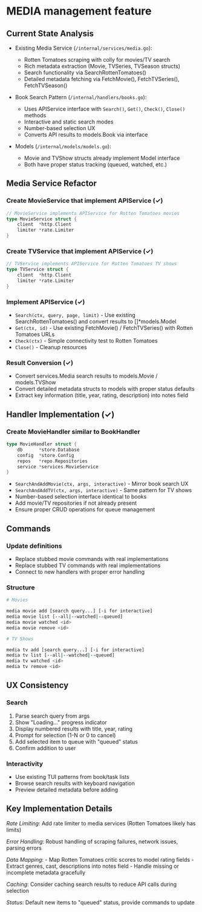 # MEDIA management feature

## Current State Analysis

- Existing Media Service (`/internal/services/media.go`):
    - Rotten Tomatoes scraping with colly for movies/TV search
    - Rich metadata extraction (Movie, TVSeries, TVSeason structs)
    - Search functionality via SearchRottenTomatoes()
    - Detailed metadata fetching via FetchMovie(), FetchTVSeries(), FetchTVSeason()

- Book Search Pattern (`/internal/handlers/books.go`):
    - Uses APIService interface with `Search()`, `Get()`, `Check()`, `Close()` methods
    - Interactive and static search modes
    - Number-based selection UX
    - Converts API results to models.Book via interface

- Models (`/internal/models/models.go`):
    - Movie and TVShow structs already implement Model interface
    - Both have proper status tracking (queued, watched, etc.)

## Media Service Refactor

### Create MovieService that implement APIService (✓)

```go
// MovieService implements APIService for Rotten Tomatoes movies
type MovieService struct {
    client  *http.Client
    limiter *rate.Limiter
}
```

### Create TVService that implement APIService (✓)

```go
// TVService implements APIService for Rotten Tomatoes TV shows
type TVService struct {
    client  *http.Client
    limiter *rate.Limiter
}
```

### Implement APIService (✓)

- `Search(ctx, query, page, limit)` - Use existing SearchRottenTomatoes() and convert results to []*models.Model
- `Get(ctx, id)` - Use existing FetchMovie() / FetchTVSeries() with Rotten Tomatoes URLs
- `Check(ctx)` - Simple connectivity test to Rotten Tomatoes
- `Close()` - Cleanup resources

### Result Conversion (✓)

- Convert services.Media search results to models.Movie / models.TVShow
- Convert detailed metadata structs to models with proper status defaults
- Extract key information (title, year, rating, description) into notes field

## Handler Implementation (✓)

### Create MovieHandler similar to BookHandler

```go
type MovieHandler struct {
    db      *store.Database
    config  *store.Config
    repos   *repo.Repositories
    service *services.MovieService
}
```

- `SearchAndAddMovie(ctx, args, interactive)` - Mirror book search UX
- `SearchAndAddTV(ctx, args, interactive)` - Same pattern for TV shows
- Number-based selection interface identical to books
- Add movie/TV repositories if not already present
- Ensure proper CRUD operations for queue management

## Commands

### Update definitions

- Replace stubbed movie commands with real implementations
- Replace stubbed TV commands with real implementations
- Connect to new handlers with proper error handling

### Structure

```sh
# Movies

media movie add [search query...] [-i for interactive]
media movie list [--all|--watched|--queued]
media movie watched <id>
media movie remove <id>

# TV Shows

media tv add [search query...] [-i for interactive]
media tv list [--all|--watched|--queued]
media tv watched <id>
media tv remove <id>
```

## UX Consistency

### Search

1. Parse search query from args
2. Show "Loading..." progress indicator
3. Display numbered results with title, year, rating
4. Prompt for selection (1-N or 0 to cancel)
5. Add selected item to queue with "queued" status
6. Confirm addition to user

### Interactivity

- Use existing TUI patterns from book/task lists
- Browse search results with keyboard navigation
- Preview detailed metadata before adding

## Key Implementation Details

_Rate Limiting_: Add rate limiter to media services (Rotten Tomatoes likely has limits)

_Error Handling_: Robust handling of scraping failures, network issues, parsing errors

_Data Mapping_:
    - Map Rotten Tomatoes critic scores to model rating fields
    - Extract genres, cast, descriptions into notes field
    - Handle missing or incomplete metadata gracefully

_Caching_: Consider caching search results to reduce API calls during selection

_Status_: Default new items to "queued" status, provide commands to update
